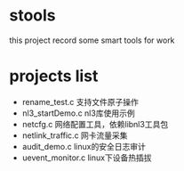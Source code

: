 # stools
this project record some smart tools for work

# projects list
+ rename_test.c 支持文件原子操作
+ nl3_startDemo.c nl3库使用示例
+ netcfg.c 网络配置工具，依赖libnl3工具包
+ netlink_traffic.c 网卡流量采集
+ audit_demo.c linux的安全日志审计
+ uevent_monitor.c linux下设备热插拔
